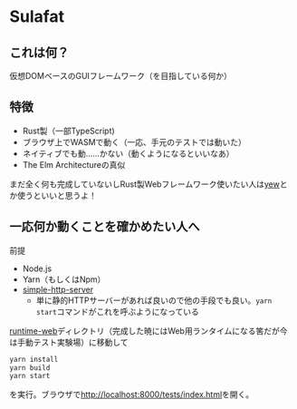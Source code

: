 # Sulafat

## これは何？

仮想DOMベースのGUIフレームワーク（を目指している何か）

## 特徴

* Rust製（一部TypeScript)
* ブラウザ上でWASMで動く（一応、手元のテストでは動いた）
* ネイティブでも動……かない（動くようになるといいなあ）
* The Elm Architectureの真似

まだ全く何も完成していないしRust製Webフレームワーク使いたい人は[yew](https://github.com/yewstack/yew)とか使うといいと思うよ！

## 一応何か動くことを確かめたい人へ

前提

* Node.js
* Yarn（もしくはNpm）
* [simple-http-server](https://crates.io/crates/simple-http-server)
    * 単に静的HTTPサーバーがあれば良いので他の手段でも良い。`yarn start`コマンドがこれを呼ぶようになっている

[runtime-web](./runtime-web)ディレクトリ（完成した暁にはWeb用ランタイムになる筈だが今は手動テスト実験場）に移動して

```bash
yarn install
yarn build
yarn start
```

を実行。ブラウザで[http://localhost:8000/tests/index.html](http://localhost:8000/tests/index.html)を開く。
